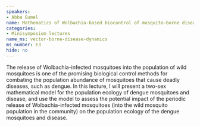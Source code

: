 ```yaml
---
speakers:
- Abba Gumel
name: Mathematics of Wolbachia-based biocontrol of mosquito-borne diseases
categories:
- Minisymposium lectures
name_ms: vector-borne-disease-dynamics
ms_number: E3
hide: no
---
```

The release of Wolbachia-infected mosquitoes into the population of wild mosquitoes is one of the promising biological control methods for combating the population abundance of mosquitoes that cause deadly diseases, such as dengue. In this lecture, I will present a two-sex mathematical model for the population ecology of dengue mosquitoes and disease, and use the model to assess the potential impact of the periodic release of Wolbachia-infected mosquitoes (into the wild mosquito population in the community) on the population ecology of the dengue mosquitoes and disease.
